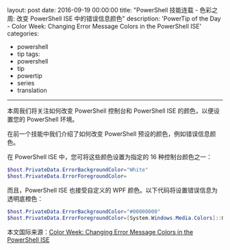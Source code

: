 layout: post
date: 2016-09-19 00:00:00
title: "PowerShell 技能连载 - 色彩之周: 改变 PowerShell ISE 中的错误信息颜色"
description: 'PowerTip of the Day - Color Week: Changing Error Message Colors in the PowerShell ISE'
categories:
- powershell
- tip
tags:
- powershell
- tip
- powertip
- series
- translation
---
本周我们将关注如何改变 PowerShell 控制台和 PowerShell ISE 的颜色，以便设置您的 PowerShell 环境。

在前一个技能中我们介绍了如何改变 PowerShell 预设的颜色，例如错误信息颜色。

在 PowerShell ISE 中，您可将这些颜色设置为指定的 16 种控制台颜色之一：

```powershell
$host.PrivateData.ErrorBackgroundColor="White"
$host.PrivateData.ErrorForegroundColor=
```

而且，PowerShell ISE  也接受自定义的 WPF 颜色。以下代码将设置错误信息为透明底橙色：

```powershell
$host.PrivateData.ErrorBackgroundColor="#00000000"
$host.PrivateData.ErrorForegroundColor=[System.Windows.Media.Colors]::OrangeRed
```

<!--more-->
本文国际来源：[Color Week: Changing Error Message Colors in the PowerShell ISE](http://community.idera.com/powershell/powertips/b/tips/posts/color-week-changing-error-message-colors-in-the-powershell-ise)
